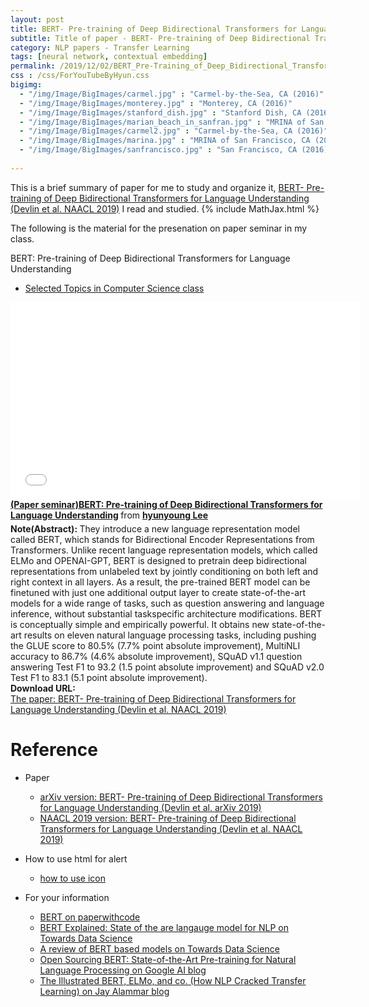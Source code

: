 ```yaml
---
layout: post
title: BERT- Pre-training of Deep Bidirectional Transformers for Language Understanding. Devlin et al. NAACL. 2019.
subtitle: Title of paper - BERT- Pre-training of Deep Bidirectional Transformers for Language Understanding. Devlin et al. NAACL. 2019.
category: NLP papers - Transfer Learning
tags: [neural network, contextual embedding]
permalink: /2019/12/02/BERT_Pre-Training_of_Deep_Bidirectional_Transformers_for_Language_Understanding/
css : /css/ForYouTubeByHyun.css
bigimg: 
  - "/img/Image/BigImages/carmel.jpg" : "Carmel-by-the-Sea, CA (2016)"
  - "/img/Image/BigImages/monterey.jpg" : "Monterey, CA (2016)"
  - "/img/Image/BigImages/stanford_dish.jpg" : "Stanford Dish, CA (2016)"
  - "/img/Image/BigImages/marian_beach_in_sanfran.jpg" : "MRINA of San Francisco, CA (2016)"
  - "/img/Image/BigImages/carmel2.jpg" : "Carmel-by-the-Sea, CA (2016)"
  - "/img/Image/BigImages/marina.jpg" : "MRINA of San Francisco, CA (2016)"
  - "/img/Image/BigImages/sanfrancisco.jpg" : "San Francisco, CA (2016)"
  
---
```


This is a brief summary of paper for me to study and organize it, [BERT- Pre-training of Deep Bidirectional Transformers for Language Understanding (Devlin et al. NAACL 2019)](https://www.aclweb.org/anthology/N19-1423/) I read and studied. 
{% include MathJax.html %}


The following is the material for the presenation on paper seminar in my class.


<div id="tutorial-section">

  <div id="tutorial-title">BERT: Pre-training of Deep Bidirectional Transformers for Language Understanding</div>

  <ul class="nav nav-pills">
    <li class="active"><a data-toggle="tab" href="#refrigerator">Selected Topics in Computer Science class</a></li>
  </ul>

  <div class="tab-content">
    <div id="refrigerator" class="tab-pane fade in active">
      <iframe src="//www.slideshare.net/slideshow/embed_code/key/1sjtqMCMFDNc59" width="560" height="315" frameborder="0" allowfullscreen> </iframe> <div style="margin-bottom:5px"> <strong> <a href="//www.slideshare.net/HyunYoungLee3/paper-seminarbert-pretraining-of-deep-bidirectional-transformers-for-language-understanding" title="(Paper seminar)BERT: Pre-training of Deep Bidirectional Transformers for Language Understanding" target="_blank">(Paper seminar)BERT: Pre-training of Deep Bidirectional Transformers for Language Understanding</a> </strong> from <strong><a href="https://www.slideshare.net/HyunYoungLee3" target="_blank">hyunyoung Lee</a></strong> </div>
    </div>
  </div>
</div>

<div class="alert alert-info" role="alert"><i class="fa fa-info-circle"></i> <b>Note(Abstract): </b>
They introduce a new language representation model called BERT, which stands for Bidirectional Encoder Representations from Transformers. Unlike recent language representation models, which called ELMo and OPENAI-GPT, BERT is designed to pretrain deep bidirectional representations from unlabeled text by jointly conditioning on both left and right context in all layers. As a result, the pre-trained BERT model can be finetuned with just one additional output layer to create state-of-the-art models for a wide range of tasks, such as question answering and language inference, without substantial taskspecific architecture modifications. BERT is conceptually simple and empirically powerful. It obtains new state-of-the-art results on eleven natural language processing tasks, including pushing the GLUE score to 80.5% (7.7% point absolute improvement), MultiNLI accuracy to 86.7% (4.6% absolute improvement), SQuAD v1.1 question answering Test F1 to 93.2 (1.5 point absolute improvement) and SQuAD v2.0 Test F1 to 83.1 (5.1 point absolute improvement).
</div>
    
<div class="alert alert-success" role="alert"><i class="fa fa-paperclip fa-lg"></i> <b>Download URL: </b><br>
  <a href="https://www.aclweb.org/anthology/N19-1423/">The paper: BERT- Pre-training of Deep Bidirectional Transformers for Language Understanding (Devlin et al. NAACL 2019)</a>
</div>

# Reference 

- Paper 
  - [arXiv version: BERT- Pre-training of Deep Bidirectional Transformers for Language Understanding (Devlin et al. arXiv 2019)](https://arxiv.org/abs/1810.04805)
  - [NAACL 2019 version: BERT- Pre-training of Deep Bidirectional Transformers for Language Understanding (Devlin et al. NAACL 2019)](https://www.aclweb.org/anthology/N19-1423/)
  
- How to use html for alert
  - [how to use icon](http://idratherbewriting.com/documentation-theme-jekyll/mydoc_icons.html)
    
- For your information
  - [BERT on paperwithcode](https://paperswithcode.com/paper/bert-pre-training-of-deep-bidirectional)
  - [BERT Explained: State of the are langauge model for NLP on Towards Data Science](https://towardsdatascience.com/bert-explained-state-of-the-art-language-model-for-nlp-f8b21a9b6270)
  - [A review of BERT based models on Towards Data Science](https://towardsdatascience.com/a-review-of-bert-based-models-4ffdc0f15d58)
  - [Open Sourcing BERT: State-of-the-Art Pre-training for Natural Language Processing on Google AI blog](https://ai.googleblog.com/2018/11/open-sourcing-bert-state-of-art-pre.html)
  - [The Illustrated BERT, ELMo, and co. (How NLP Cracked Transfer Learning) on Jay Alammar blog](http://jalammar.github.io/illustrated-bert/)



























